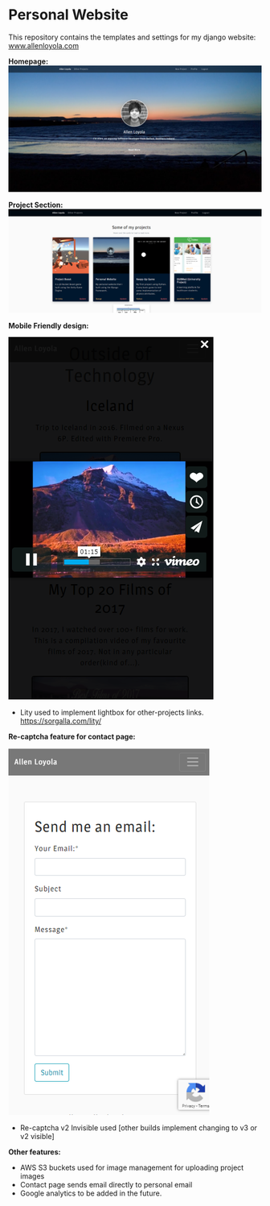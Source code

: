 # Personal Website

This repository contains the templates and settings for my django website: www.allenloyola.com

**Homepage:**
![homepage](https://github.com/AllenNotAlan/PersonalSite/blob/master/sample_img/homepage.PNG)

**Project Section:**
![projectsection](https://github.com/AllenNotAlan/PersonalSite/blob/master/sample_img/project.PNG)


**Mobile Friendly design:**

![otherproject](https://github.com/AllenNotAlan/PersonalSite/blob/master/sample_img/otherprojects.PNG)
- Lity used to implement lightbox for other-projects links. https://sorgalla.com/lity/

**Re-captcha feature for contact page:**

![recaptcha](https://github.com/AllenNotAlan/PersonalSite/blob/master/sample_img/contact.PNG)
- Re-captcha v2 Invisible used [other builds implement changing to v3 or v2 visible]

**Other features:**
 - AWS S3 buckets used for image management for uploading project images
 - Contact page sends email directly to personal email
 - Google analytics to be added in the future.
